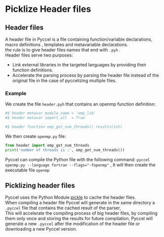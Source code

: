 # Picklize Header files

## Header files

A header file in Pyccel is a file containing function/variable declarations, macro definitions , templates and metavariable declarations.\
the rule is to give header files names that end with `.pyh` .\
Header files serve two purposes:
-   Link external libraries in the targeted languages by providing their function definitions.
-   Accelerate the parsing process by parsing the header file instead of the original file in the case of pyccelizing multiple files.

### Example
We create the file `header.pyh` that contains an openmp function definition:

```python
#$ header metavar module_name = 'omp_lib'
#$ header metavar import_all  = True

#$ header function omp_get_num_threads() results(int)
```
We then create `openmp.py` file:

```python
from header import omp_get_num_threads
print('number of threads is :', omp_get_num_threads())
```
Pyccel can compile the Python file with the following command: `pyccel openmp.py --language fortran --flags="-fopenmp"`
, It will then create the executable file `openmp`

## Picklizing header files
Pyccel uses the Python Module [pickle](https://docs.python.org/3/library/pickle.html) to cache the header files.\
When compiling a header file Pyccel will generate in the same directory a `.pyccel` file that contains the cached result of the parser,\
This will accelerate the compiling process of big header files, by compiling them only once and storing the results for future compilation, Pyccel will generate a new `.pyccel` after the modification of the header file  or downloading a new Pyccel version.
